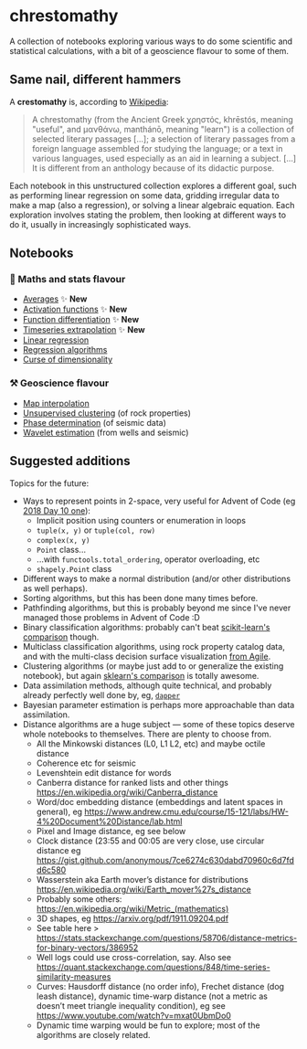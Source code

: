 # chrestomathy

A collection of notebooks exploring various ways to do some scientific and statistical calculations, with a bit of a geoscience flavour to some of them.


## Same nail, different hammers

A **crestomathy** is, according to [Wikipedia](https://en.wikipedia.org/wiki/Chrestomathy):

> A chrestomathy (from the Ancient Greek χρηστός, khrēstós, meaning "useful", and μανθάνω, manthánō, meaning "learn") is a collection of selected literary passages [...]; a selection of literary passages from a foreign language assembled for studying the language; or a text in various languages, used especially as an aid in learning a subject. [...] It is different from an anthology because of its didactic purpose.

Each notebook in this unstructured collection explores a different goal, such as performing linear regression on some data, gridding irregular data to make a map (also a regression), or solving a linear algebraic equation. Each exploration involves stating the problem, then looking at different ways to do it, usually in increasingly sophisticated ways.


## Notebooks

### 🥨 Maths and stats flavour

- [Averages](notebooks/Averages.ipynb) ✨ **New**
- [Activation functions](notebooks/Activation_functions.ipynb) ✨ **New**
- [Function differentiation](notebooks/Function_differentiation.ipynb) ✨ **New**
- [Timeseries extrapolation](notebooks/Timeseries_extrapolation.ipynb) ✨ **New**
- [Linear regression](notebooks/Linear_regression.ipynb)
- [Regression algorithms](notebooks/Regression_algorithms.ipynb)
- [Curse of dimensionality](notebooks/Curse_of_dimensionality.ipynb)

### ⚒️  Geoscience flavour

- [Map interpolation](notebooks/Map_interpolation.ipynb)
- [Unsupervised clustering](notebooks/Unsupervised_clustering.ipynb) (of rock properties)
- [Phase determination](notebooks/Phase_determination.ipynb) (of seismic data)
- [Wavelet estimation](notebooks/Wavelet_estimation.ipynb) (from wells and seismic)


## Suggested additions

Topics for the future:

- Ways to represent points in 2-space, very useful for Advent of Code (eg [2018 Day 10 one](https://github.com/kwinkunks/aoc18/blob/master/day10.py)):
  - Implicit position using counters or enumeration in loops
  - `tuple(x, y)` or `tuple(col, row)`
  - `complex(x, y)`
  - `Point` class...
  - ...with `functools.total_ordering`, operator overloading, etc
  - `shapely.Point` class
- Different ways to make a normal distribution (and/or other distributions as well perhaps).
- Sorting algorithms, but this has been done many times before.
- Pathfinding algorithms, but this is probably beyond me since I've never managed those problems in Advent of Code :D
- Binary classification algorithms: probably can't beat [scikit-learn's comparison](https://scikit-learn.org/1.5/auto_examples/classification/plot_classifier_comparison.html) though.
- Multiclass classification algorithms, using rock property catalog data, and with the multi-class decision surface visualization [from Agile](https://github.com/agilescientific/geocomputing/blob/develop/prod/Classification_algorithms.ipynb).
- Clustering algorithms (or maybe just add to or generalize the existing notebook), but again [sklearn's comparison](https://scikit-learn.org/1.5/auto_examples/cluster/plot_cluster_comparison.html) is totally awesome.
- Data assimilation methods, although quite technical, and probably already perfectly well done by, eg, [`dapper`](https://github.com/nansencenter/DAPPER)
- Bayesian parameter estimation is perhaps more approachable than data assimilation.
- Distance algorithms are a huge subject &mdash; some of these topics deserve whole notebooks to themselves. There are plenty to choose from.
  - All the Minkowski distances (L0, L1 L2, etc) and maybe octile distance
  - Coherence etc for seismic
  - Levenshtein edit distance for words
  - Canberra distance for ranked lists and other things https://en.wikipedia.org/wiki/Canberra_distance
  - Word/doc embedding distance (embeddings and latent spaces in general), eg https://www.andrew.cmu.edu/course/15-121/labs/HW-4%20Document%20Distance/lab.html
  - Pixel and Image distance, eg see below
  - Clock distance (23:55 and 00:05 are very close, use circular distance eg https://gist.github.com/anonymous/7ce6274c630dabd70960c6d7fdd6c580
  - Wasserstein aka Earth mover’s distance for distributions https://en.wikipedia.org/wiki/Earth_mover%27s_distance
  - Probably some others: https://en.wikipedia.org/wiki/Metric_(mathematics)
  - 3D shapes, eg https://arxiv.org/pdf/1911.09204.pdf
  - See table here > https://stats.stackexchange.com/questions/58706/distance-metrics-for-binary-vectors/386952
  - Well logs could use cross-correlation, say. Also see https://quant.stackexchange.com/questions/848/time-series-similarity-measures
  - Curves: Hausdorff distance (no order info), Frechet distance (dog leash distance), dynamic time-warp distance (not a metric as doesn’t meet triangle inequality condition), eg see https://www.youtube.com/watch?v=mxat0UbmDo0
  - Dynamic time warping would be fun to explore; most of the algorithms are closely related.
